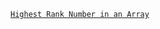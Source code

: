[`Highest Rank Number in an Array`](https://www.codewars.com/kata/5420fc9bb5b2c7fd57000004/javascript)